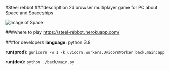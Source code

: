 #Steel rebbot
###descripltion
2d browser multiplayer game for PC about Space and Spaceships

![Image of Space](https://github.com/dIgor93/warship/blob/master/front/img/spaceship_main.png)


###where to play
https://steel-rebbot.herokuapp.com/

###for developers
**language:** python 3.8

**run(prod):** `gunicorn -w 1 -k uvicorn.workers.UvicornWorker back.main:app `

**run(dev):** `python ./back/main.py` 